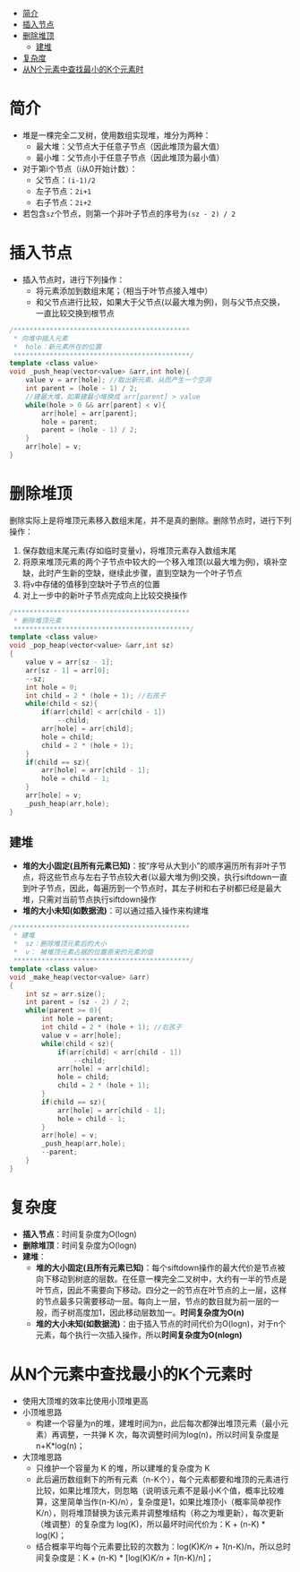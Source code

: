 

- [简介](#简介)
- [插入节点](#插入节点)
- [删除堆顶](#删除堆顶)
  - [建堆](#建堆)
- [复杂度](#复杂度)
- [从N个元素中查找最小的K个元素时](#从n个元素中查找最小的k个元素时)


# 简介

- 堆是一棵完全二叉树，使用数组实现堆，堆分为两种：
  - 最大堆：父节点大于任意子节点（因此堆顶为最大值）
  - 最小堆：父节点小于任意子节点（因此堆顶为最小值）
- 对于第i个节点（i从0开始计数）：
  - 父节点：`(i-1)/2`
  - 左子节点：`2i+1`
  - 右子节点：`2i+2`
- 若包含`sz`个节点，则第一个非叶子节点的序号为`(sz - 2) / 2`


# 插入节点

- 插入节点时，进行下列操作：
  - 将元素添加到数组末尾；（相当于叶节点接入堆中）
  - 和父节点进行比较，如果大于父节点(以最大堆为例)，则与父节点交换，一直比较交换到根节点

```c++
/********************************************
 * 向堆中插入元素
 *  hole：新元素所在的位置
 ********************************************/
template <class value>
void _push_heap(vector<value> &arr,int hole){
    value v = arr[hole]; //取出新元素，从而产生一个空洞
    int parent = (hole - 1) / 2;
    //建最大堆，如果建最小堆换成 arr[parent] > value
    while(hole > 0 && arr[parent] < v){
        arr[hole] = arr[parent];
        hole = parent;
        parent = (hole - 1) / 2;
    }
    arr[hole] = v;
}
```

# 删除堆顶

删除实际上是将堆顶元素移入数组末尾，并不是真的删除。删除节点时，进行下列操作：

1. 保存数组末尾元素(存如临时变量`v`)，将堆顶元素存入数组末尾
2. 将原来堆顶元素的两个子节点中较大的一个移入堆顶(以最大堆为例)，填补空缺，此时产生新的空缺，继续此步骤，直到空缺为一个叶子节点
3. 将`v`中存储的值移到空缺叶子节点的位置
4. 对上一步中的新叶子节点完成向上比较交换操作

```c++
/********************************************
 * 删除堆顶元素
 ********************************************/
template <class value>
void _pop_heap(vector<value> &arr,int sz)
{
    value v = arr[sz - 1];
    arr[sz - 1] = arr[0];
    --sz;
    int hole = 0;
    int child = 2 * (hole + 1); //右孩子
    while(child < sz){
        if(arr[child] < arr[child - 1])
            --child;
        arr[hole] = arr[child];
        hole = child;
        child = 2 * (hole + 1);
    }
    if(child == sz){
        arr[hole] = arr[child - 1];
        hole = child - 1;
    }
    arr[hole] = v;
    _push_heap(arr,hole);
}
```

## 建堆

* **堆的大小固定(且所有元素已知)**：按“序号从大到小”的顺序遍历所有非叶子节点，将这些节点与左右子节点较大者(以最大堆为例)交换，执行siftdown一直到叶子节点，因此，每遍历到一个节点时，其左子树和右子树都已经是最大堆，只需对当前节点执行siftdown操作
* **堆的大小未知(如数据流)**：可以通过插入操作来构建堆

```c++
/********************************************
 * 建堆
 *  sz：删除堆顶元素后的大小
 *  v： 被堆顶元素占据的位置原来的元素的值
 ********************************************/
template <class value>
void _make_heap(vector<value> &arr)
{
    int sz = arr.size();
    int parent = (sz - 2) / 2;
    while(parent >= 0){
        int hole = parent;
        int child = 2 * (hole + 1); //右孩子
        value v = arr[hole];
        while(child < sz){
            if(arr[child] < arr[child - 1])
                --child;
            arr[hole] = arr[child];
            hole = child;
            child = 2 * (hole + 1);
        }
        if(child == sz){
            arr[hole] = arr[child - 1];
            hole = child - 1;
        }
        arr[hole] = v;
        _push_heap(arr,hole);
        --parent;
    }
}
```

# 复杂度

* **插入节点**：时间复杂度为O(logn)
* **删除堆顶**：时间复杂度为O(logn)
* **建堆**：
    - **堆的大小固定(且所有元素已知)**：每个siftdown操作的最大代价是节点被向下移动到树底的层数。在任意一棵完全二叉树中，大约有一半的节点是叶节点，因此不需要向下移动。四分之一的节点在叶节点的上一层，这样的节点最多只需要移动一层。每向上一层，节点的数目就为前一层的一般，而子树高度加1，因此移动层数加一。**时间复杂度为O(n)**
    - **堆的大小未知(如数据流)**：由于插入节点的时间代价为O(logn)，对于n个元素，每个执行一次插入操作，所以**时间复杂度为O(nlogn)**


# 从N个元素中查找最小的K个元素时

- 使用大顶堆的效率比使用小顶堆更高
- 小顶堆思路
  - 构建一个容量为n的堆，建堆时间为n，此后每次都弹出堆顶元素（最小元素）再调整，一共弹 K 次，每次调整时间为log(n)，所以时间复杂度是 n+K*log(n)；
- 大顶堆思路
  - 只维护一个容量为 K 的堆，所以建堆的复杂度为 K
  - 此后遍历数组剩下的所有元素（n-K个），每个元素都要和堆顶的元素进行比较，如果比堆顶大，则忽略（说明该元素不是最小K个值，概率比较难算，这里简单当作(n-K)/n），复杂度是1，如果比堆顶小（概率简单视作K/n），则将堆顶替换为该元素并调整堆结构（称之为堆更新），每次更新（堆调整）的复杂度为 log(K)，所以最坏时间代价为：K + (n-K) * log(K)；
  - 结合概率平均每个元素要比较的次数为：log(K)*K/n + 1*(n-K)/n，所以总时间复杂度是：K + (n-K) * [log(K)*K/n + 1*(n-K)/n]；